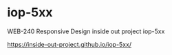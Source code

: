 # iop-5xx
WEB-240 Responsive Design inside out project iop-5xx

https://inside-out-project.github.io/iop-5xx/
